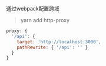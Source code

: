 通过webpack配置跨域
> yarn add http-proxy
```js
proxy: {
  '/api': {
    target: 'http://localhost:3000',
    pathRewrite: { '/api': '' }
  }
}
```